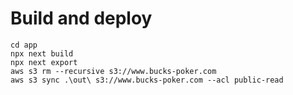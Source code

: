 # Build and deploy

```
cd app
npx next build
npx next export
aws s3 rm --recursive s3://www.bucks-poker.com
aws s3 sync .\out\ s3://www.bucks-poker.com --acl public-read
```
